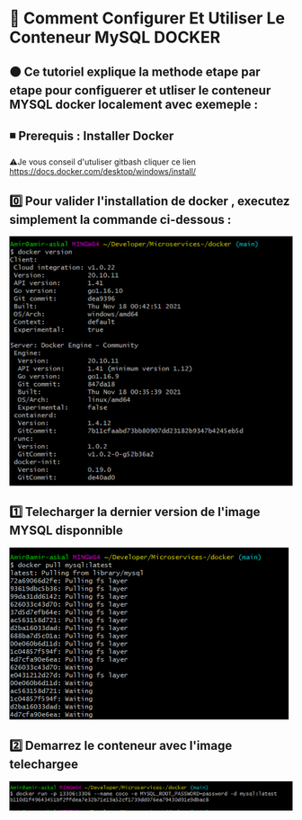 # 🔖 Comment Configurer Et Utiliser Le Conteneur MySQL DOCKER

🟤 Ce tutoriel explique la methode etape par etape pour configuerer et utliser le conteneur MYSQL docker localement avec exemeple : 
--------------------------------------------------------------------------------------------------------------------------
◾ Prerequis : Installer Docker 
------------------------------
⚠️Je vous conseil d'utuliser gitbash 
cliquer ce lien https://docs.docker.com/desktop/windows/install/

0️⃣ Pour valider l'installation de docker , executez simplement la commande ci-dessous : 
----------------------------------------------------------------------------------------

![](images/1.0.PNG)

1️⃣ Telecharger la dernier version de l'image MYSQL disponnible 
----------------------------------------------------------------

![](images/1.1.PNG)

2️⃣ Demarrez le conteneur avec l'image telechargee 
---------------------------------------------------

![](images/1.2.PNG)



